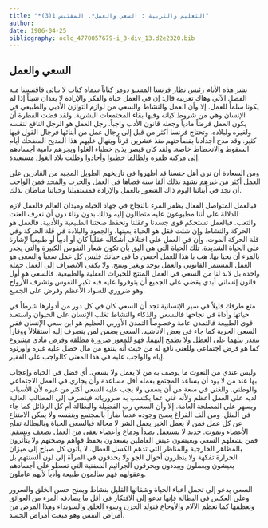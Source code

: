 ```yaml
---
title: "*التعليم والتربية : السعي والعمل*. المقتبس 1(3)"
author: 
date: 1906-04-25
bibliography: oclc_4770057679-i_3-div_13.d2e2320.bib
---
```




##  السعي والعمل 


 نشر هذه الأيام رئيس نظار فرنسا المسيو دومر كتاباً سماه كتاب لا بنائي فاقتبسنا منه الفصل الآتي وهاك تعريبه قال: إن في العمل حياة والفكر والإرادة لا يعدان شيئاً إذا لم يكونا سلماً للعمل. إلا وأن العمل والنشاط والسعي من لوازم التوازن الأدبي والطبيعي في الإنسان وهي من   شروط كيانه وفيها بقاء المجتمعات البشرية. ولقد فضت الفطرة أن يكون العمل فرضاً مادياً وجعله قانون الأدب واجباً. رجل العمل هو الرجل النافع لنفسه ولغيره ولبلاده. وتحتاج فرنسا أكثر من قبل إلى رجال عمل من أبنائها فرجال القول فيها كثير. وقد مدح أجدادنا بفصاحتهم منذ  عشرين  قرناً وينهال عليهم هذا المديح المضحك أيام السقوط والانحطاط خاصة. ولقد كان قيصر يذبح خطباء الغلوا ويجرهم دامية أجسادهم إلى مركبة ظفره ولطالما خطبوا وأجادوا وظلت بلاد الغول مستعبدة. 

 ومن السعادة أن نرى أهل جنسنا قد أظهروا في تاريخهم الطويل المجيد من القادرين على العمل أكثر من غيرهم تشهد بذلك ألفا سنة قضاها في العمل والحرب والمجد فمن الواجب أن نجد في أبنائنا اليوم ذاك الشعور بالعمل والإرادة فمستقبلنا وحياتنا مناطان بذلك. 

 فبالعمل المتواصل الفعال يظفر المرء بالنجاح في جهاد الحياة وميدان العالم فالعمل لازم للدلالة على أننا مطبوعون عليه متطالون إليه وذلك بدون وناء دون أن نعرف العنت والتعب. فبالعمل تستحكم قوى جسدنا وعقلنا ونحفظ صحتنا الطبيعية والأدبية. فالعمل هو الحركة والنشاط وإن شئت فقل هو الحياة بعينها. والجمود والبلادة في قلة الحركة وفي قلة الحركة الموت. وإن في العمل على اختلاف أشكاله عقلياً كان أو أدبياً أو طبيعياً لإشارة على الحياة الشديدة. تلك الحياة التي هي أليق بأن تكون شعار النفوس الكبيرة والتي يجدر بالمرء أن يحيا بها. هب يا هذا للعمل أحسن ما في حياتك فليس كل عمل سعياً والسعي هو العمل المستمر القانوني والعمل يوجد ويغير وينتج. ولا يكفى الانصراف إلى العمل جملة واحدة بل لابد لنا من السعي في العمل المنتج   للخيرات العقلية والطبيعية. فالسعي هو أول قانون إنساني أبدي يقضي على الجميع أن يتوفروا عليه فبه تكبر النفوس وتشرف الأرواح وهو ضروري للسواد الأعظم وفرض على الجميع.  

 متع طرفك قليلاً في سير الإنسانية تجد أن السعي كان في كل دور من أدوارها شرطاً في حياتها وأداة في نجاحها فالبسعي والذكاء والنشاط تغلب الإنسان على الحيوان واستعبد قوى الطبيعة فالتمدن عامة وخصوصاً التمدن الأوربي العظيم هو ابن سعي الإنسان ففي السعي الحرية كما جاء في بعض الأناشيد. السعي يضمن لمن ينصرف إليه استقلالاً ووقاراً يتعذر نيلهما على العطل ولا يطمح إليهما. فهو للمعوز ضرورة مطلقة وفرض مادي مشروع كما هو فرض اجتماعي وللغني نافع له من حيث أنه ينتفع من مال حصل عليه غيره وأورثوه إياه والواجب عليه في هذا المعنى كالواجب على الفقير. 

 وليس عندي من النعوت ما يوصف به من لا يعمل ولا يسعى. أي فضل في الحياة وإعجاب بها عند من لا يود أن يساعد المجتمع بعمله أقل مساعدة وأن يجاري في العمل الاجتماعي والوطني. والغني في سعة من أن يسعى ولا يجب عليه السعي أكثر من غيره لأن الأسباب لديه على العمل أعظم ولأنه غني عما يكتسب به ضرورياته فينصرف إلى المطالب العالية ويسهر على المصلحة العامة. إلا وأن السعي رب الفضيلة والبطالة أم كل الرذائل كما جاء في المثل. ومن  ألف  الفراغ يصبح وجوده عدماً ضاراً بالمجتمع وبنفسه ولا يمكن الامتناع عن كل عمل فمن لا يعمل الخير يعمل الشر لا محالة فبالسعي الحياة وبالبطالة تفلج الأعضاء وتموت. حديد لا يستعمل يصدأ ودماغ وأعضاء تعفى من العمل تضعف وتسقم. فمن يشغلهم السعي ويعيشون عيش   العاملين يسعدون بحفظ قواهم وصحتهم ولا يتأثرون بالمظاهر الخارجية والمناظر التي تدهم الكسل العطل. لا يأتون كل صباح إلى ميزان الحرارة تفكهة ولا ينظرون أحوال الجو ولا يحدقون في المرآة إلى لون ألسنتهم بل يعيشون ويعملون ويبددون ويحرقون الجراثيم المضنية التي تسطو على أجسادهم وعقولهم فهم سالمون طبيعة وأدباً لأنهم عاملون. 

 السعي يدعو إلى تحمل أعباء الحياة وشقائها القليل بنشاط ويمنح حسن الخلق والسرور وعلى العكس في البطالة فإنها تدعو إلى الافتكار في أقل ما يصادفه المرء من العوائق وتعظمها كما تعظم الآلام والأوجاع فتولد الحزن وسوء الخلق والسويداء وهذا المرض من أمراض النفس وهو مبعث أمراض الجسد. 
